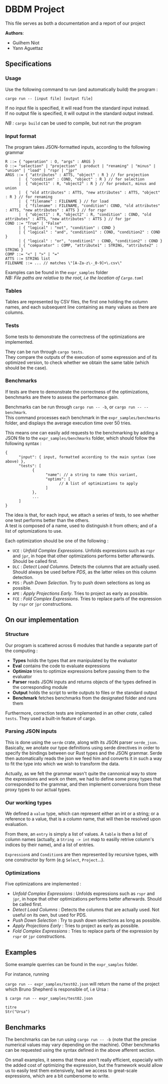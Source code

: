 # DBDM Project

This file serves as both a documentation and a report of our project

**Authors**:
* Guilhem Niot
* Yann Aguettaz

## Specifications

### Usage

Use the following command to run (and automatically build) the program :

`cargo run -- [input file] [output file]`

If no input file is specified, it will read from the standard input instead.  
If no output file is specified, it will output in the standard output instead.

*NB :* `cargo build` can be used to compile, but not run the program

### Input format

The program takes JSON-formatted inputs, according to the following grammar
```
R ::= { "operation" : O, "args" : ARGS }
O ::= "selection" | "projection" | product | "renaming" | "minus" | "union" | "load" | "rspr | "jpr" 
ARGS ::= { "attributes" : ATTS, "object" : R } // for projection
      |  { "condition" : COND, "object" : R } // for selection
      |  { "object1" : R, "object2" : R } // for product, minus and union
      |  { "old attributes" : ATTS, "new attributes" : ATTS, "object" : R } // for renaming
      |  { "filename" : FILENAME } // for load
      |  { "filename" : FILENAME, "condition": COND, "old attributes" : ATTS, "new attributes" : ATTS } // for rspr
      |  { "object1" : R, "object2" : R, "condition" : COND, "old attributes" : ATTS, "new attributes" : ATTS } // for jpr
COND ::= "True" | "False" 
      | { "logical" : "not", "condition" : COND }
      | { "logical" : "and", "condition1" : COND, "condition2" : COND }
      | { "logical" : "or", "condition1" : COND, "condition2" : COND }
      | { "comparator" : COMP, "attribute1" : STRING, "attribute2" : STRING }
COMP ::= "<" | ">" | "="
ATTS ::= STRING list
FILENAME ::= ... // matches \"[A-Za-z\-_0-9]+\.csv\"
```

Examples can be found in the `expr_samples` folder  
*NB: File paths are relative to the root, i.e the location of `Cargo.toml`*

### Tables

Tables are represented by CSV files, the first one holding the column names, and each subsequent line containing as many values as there are columns.

### Tests

Some tests to demonstrate the correctness of the optimizations are implemented.

They can be run through `cargo tests`.  
They compare the outputs of the execution of some expression and of its optimized version, to check whether we obtain the same table (which should be the case).

### Benchmarks

If tests are there to demonstrate the correctness of the optimizations, benchmarks are there to assess the performance gain.

Benchmarks can be run through `cargo run -- -b`, or `cargo run -- --benchmark`.  
This command processes each benchmark in the `expr_samples/benchmarks` folder, and displays the average execution time over 50 tries.

This means one can easily add requests to the benchmarking by adding a JSON file to the `expr_samples/benchmarks` folder, which should follow the following syntax :
```
{
      "input": { input, formatted according to the main syntax (see above) },
      "tests": [
            {
                  "name": // a string to name this variant,
                  "optims": [
                        // A list of optimizations to apply
                  ]
            },
            ...
      ]
}
```

The idea is that, for each input, we attach a series of tests, to see whether one test performs better than the others.  
A test is composed of a name, used to distinguish it from others; and of a list of optomizations to use.

Each optimization should be one of the following :
* `UCE` : *Unfold Complex Expressions*. Unfolds expressions such as `rspr` and `jpr`, in hope that other optimizations performs better afterwards. Should be called first.
* `DLC` : *Detect Load Columns*. Detects the columns that are actually used. Should always be used before *PDS*, as the latter relies on this column detection.
* `PDS` : *Push Down Selection*. Try to push down selections as long as possible.
* `APE` : *Apply Projections Early*. Tries to project as early as possible.
* `FCE` : *Fold Complex Expressions*. Tries to replace parts of the expression by `rspr` or `jpr` constructions.

## On our implementation

### Structure

Our program is scattered across 6 modules that handle a separate part of the computing :
* **Types** holds the types that are manipulated by the evaluator
* **Eval** contains the code to evaluate expressions
* **Optimize** tries to optimize expressions before passing them to the evaluator
* **Parser** reads JSON inputs and returns objects of the types defined in the corresponding module
* **Output** holds the script to write outputs to files or the standard output
* **Benchmark** fetches benchmarks from the designated folder and runs them

Furthermore, correction tests are implemented in an other *crate*, called `tests`. They used a built-in feature of cargo.

### Parsing JSON inputs

This is done using the `serde` crate, along with its JSON parser `serde_json`. Basically, we anotate our type definitions using serde directives in order to specify the bindings between our Rust types and the JSON grammar. Serde then automatically reads the json we feed him and converts it in such a way to fit the type into which we wish to transform the data.

Actually, as we felt the grammar wasn't quite the cannonical way to store the expressions and work on them, we had to define some proxy types that corresponded to the grammar, and then implement conversions from these proxy types to our actual types.

### Our working types

We defined a `value` type, which can represent either an int or a string; or a reference to a value, that is a column name, that will then be resolved upon evaluation.

From there, an `entry` is simply a list of values. A `table` is then a list of column names (actually, a `String -> int` map to easilly retrive column's indices by their name), and a list of entries.

`Expression`s and `Condition`s are then represented by recursive types, with one constructor by form (e.g `Select`, `Project`...).

### Optimizations

Five optimizations are implemented :
* *Unfold Complex Expressions* : Unfolds expressions such as `rspr` and `jpr`, in hope that other optimizations performs better afterwards. Should be called first.
* *Detect Load Columns* : Detects the columns that are actually used. Not useful on its own, but used for PDS.
* *Push Down Selection* : Try to push down selections as long as possible.
* *Apply Projections Early* : Tries to project as early as possible.
* *Fold Complex Expressions* : Tries to replace parts of the expression by `rspr` or `jpr` constructions.

## Examples

Some example querries can be found in the `expr_samples` folder.

For instance, running

`cargo run -- expr_samples/test02.json` will return the name of the project which Bruno Shepherd is responsible of, i.e Ursa :

```
$ cargo run -- expr_samples/test02.json

titre 
Str("Ursa")
```

## Benchmarks
The benchmarks can be run using `cargo run -- -b` (note that the precise numerical values may vary depending on the machine).
Other benchmarks can be requested using the syntax defined in the above afferent section.

On small examples, it seems that these aren't really efficient, especially with the added cost of optimizing the expression, but the framework would allow us to easily test them extensively, had we access to great-scale expressions, which are a bit cumbersome to write.
